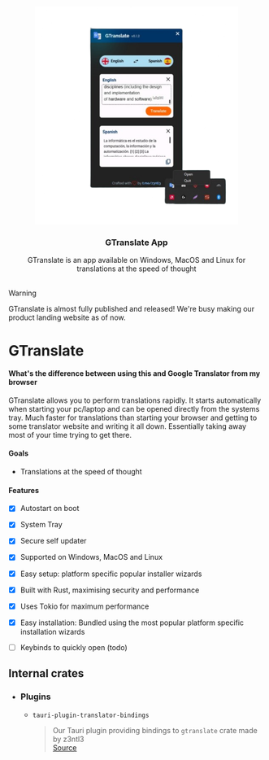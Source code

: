 <!-- PROJECT LOGO -->
<br />
<div align="center">
  <a href="#">
    <img src="README-assets/showcase.png" alt="Showcase" width="400" >
  </a>

  <h3 align="center">GTranslate App</h3>

  <p align="center">
    GTranslate is an app available on Windows, MacOS and Linux for translations at the speed of thought
    <br/>
    <br />
  
  </p>
</div>


> [!WARNING]  
> GTranslate is almost fully published and released! We're busy making our product landing website as of now.

# GTranslate

#### What's the difference between using this and Google Translator from my browser
GTranslate allows you to perform translations rapidly. It starts automatically when starting your pc/laptop and can be opened directly from the systems tray. Much faster for translations than starting your browser and getting to some translator website and writing it all down. Essentially taking away most of your time trying to get there.

#### Goals
- Translations at the speed of thought

#### Features
- [x] Autostart on boot
- [x] System Tray
- [x] Secure self updater
- [x] Supported on Windows, MacOS and Linux
- [x] Easy setup: platform specific popular installer wizards
- [x] Built with Rust, maximising security and performance
- [x] Uses Tokio for maximum performance
- [x] Easy installation: Bundled using the most popular platform specific installation wizards
- [ ] Keybinds to quickly open (todo)


## Internal crates
- ### Plugins
  - ``tauri-plugin-translator-bindings``
    > Our Tauri plugin providing bindings to ``gtranslate`` crate made by z3ntl3
    > <br> [Source](https://github.com/Z3NTL3/gtranslate-app/tree/main/plugins/tauri-plugin-translator-bindings/src)